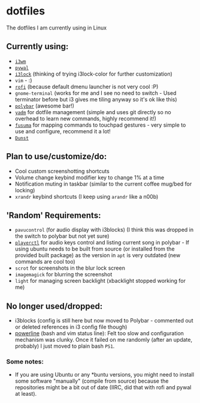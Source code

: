 # dotfiles
The dotfiles I am currently using in Linux

## Currently using:
- [`i3wm`](https://i3wm.org/)
- [`pywal`](https://github.com/dylanaraps/pywal)
- [`i3lock`](https://github.com/i3/i3lock) (thinking of trying i3lock-color for further customization)
- `vim` - :)
- [`rofi`](https://github.com/davatorium/rofi) (because default dmenu launcher is not very cool :P)
- `gnome-terminal` (works for me and I see no need to switch - Used terminator before but i3 gives me tiling anyway so it's ok like this)
- [`polybar`](https://github.com/jaagr/polybar) (awesome bar!)
- [`yadm`](https://thelocehiliosan.github.io/yadm/) for dotfile management (simple and uses git directly so no overhead to learn new commands, highly recommend it!)
- [`fusuma`](https://github.com/iberianpig/fusuma) for mapping commands to touchpad gestures - very simple to use and configure, recommend it a lot!
- [`Dunst`](https://github.com/dunst-project/dunst)

## Plan to use/customize/do:
- Cool custom screenshotting shortcuts
- Volume change keybind modifier key to change 1% at a time
- Notification muting in taskbar (similar to the current coffee mug/bed for locking)
- `xrandr` keybind shortcuts (I keep using `arandr` like a n00b)

## 'Random' Requirements:
- `pavucontrol` (for audio display with i3blocks) (I think this was dropped in the switch to polybar but not yet sure)
- [`playerctl`](https://github.com/acrisci/playerctl) for audio keys control and listing current song in polybar - If using ubuntu needs to be built from source (or installed from the provided built package) as the version in `apt` is very outdated (new commands are cool too)
- `scrot` for screenshots in the blur lock screen
- `imagemagick` for blurring the screenshot
- `light` for managing screen backlight (xbacklight stopped working for me)

## No longer used/dropped:
- i3blocks (config is still here but now moved to Polybar - commented out or deleted references in i3 config file though)
- [powerline](https://github.com/powerline/powerline) (bash and vim status line): Felt too slow and configuration mechanism was clunky. Once it failed on me randomly (after an update, probably) I just moved to plain bash `PS1`.


### Some notes:
- If you are using Ubuntu or any \*buntu versions, you might need to install some software "manually" (compile from source) because the repositories might be a bit out of date (IIRC, did that with rofi and pywal at least).

